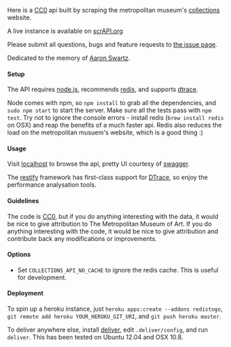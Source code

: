 Here is a [CC0][] api built by scraping the metropolitan museum's [collections][] website.

A live instance is available on [scrAPI.org][]

Please submit all questions, bugs and feature requests to [the issue page][].

Dedicated to the memory of [Aaron Swartz][].

#### Setup
  
  The API requires [node.js][], recommends [redis][], and supports [dtrace][].

  Node comes with npm, so `npm install` to grab all the dependencies, and `sudo npm start` to start the server. Make sure all the tests pass with `npm test`. Try not to ignore the console errors - install redis (`brew install redis` on OSX) and reap the benefits of a much faster api. Redis also reduces the load on the metropolitan musuem's website, which is a good thing :)

#### Usage

  Visit [localhost][] to browse the api, pretty UI courtesy of [swagger][].

  The [restify][] framework has first-class support for [DTrace][], so enjoy the performance analysation tools.

#### Guidelines

  The code is [CC0][], but if you do anything interesting with the data, it would be nice to give attribution to The Metropolitan Museum of Art. If you do anything interesting with the code, it would be nice to give attribution and contribute back any modifications or improvements.

#### Options

  * Set `COLLECTIONS_API_NO_CACHE` to ignore the redis cache. This is useful for development.

#### Deployment

  To spin up a heroku instance, just `heroku apps:create --addons redistogo`, `git remote add heroku YOUR_HEROKU_GIT_URI`, and `git push heroku master`.

  To deliver anywhere else, install [deliver][], edit `.deliver/config`, and run `deliver`. This has been tested on Ubuntu 12.04 and OSX 10.8.

[CC0]: http://creativecommons.org/publicdomain/zero/1.0
[collections]: http://www.metmuseum.org/collections
[scrAPI.org]: http://scrAPI.org
[the issue page]: https://github.com/jedahan/collections-api/issues
[Aaron Swartz]: http://en.wikipedia.org/wiki/Aaron_Swartz

[node.js]: http://nodejs.org
[redis]: http://redis.io
[DTrace]: http://mcavage.github.com/node-restify/#DTrace

[localhost]: http://localhost
[swagger]: http://swagger.wordnik.com
[restify]: http://mcavage.github.com/node-restify

[deliver]: https://github.com/gerhard/deliver
[linode instance]: http://li363-137.members.linode.com